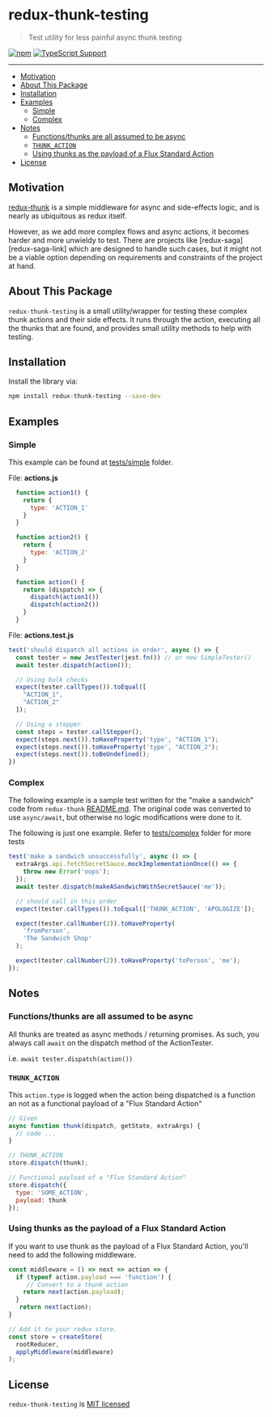 # redux-thunk-testing

> Test utility for less painful async thunk testing

[![npm][npm-badge]][npm-link]
[![TypeScript Support][type-ts-badge]][type-ts-link]

---

<!-- TOC depthFrom:2 -->

- [Motivation](#motivation)
- [About This Package](#about-this-package)
- [Installation](#installation)
- [Examples](#examples)
  - [Simple](#simple)
  - [Complex](#complex)
- [Notes](#notes)
  - [Functions/thunks are all assumed to be async](#functionsthunks-are-all-assumed-to-be-async)
  - [`THUNK_ACTION`](#thunkaction)
  - [Using thunks as the payload of a Flux Standard Action](#using-thunks-as-the-payload-of-a-flux-standard-action)
- [License](#license)

<!-- /TOC -->

## Motivation

[redux-thunk][redux-thunk-link] is a simple middleware for async and side-effects logic,
and is nearly as ubiquitous as redux itself.

However, as we add more complex flows and async actions, it becomes harder and more unwieldy to test.
There are projects like [redux-saga][redux-saga-link] which are designed to handle
such cases, but it might not be a viable option depending on requirements and constraints of
the project at hand.

## About This Package

`redux-thunk-testing` is a small utility/wrapper for testing these complex thunk actions and
their side effects. It runs through the action, executing all the thunks that are found,
and provides small utility methods to help with testing.

## Installation

Install the library via:

```bash
npm install redux-thunk-testing --save-dev
```

## Examples

### Simple

This example can be found at [tests/simple][readme-simple] folder.

File: **actions.js**

```js
  function action1() {
    return {
      type: 'ACTION_1'
    }
  }

  function action2() {
    return {
      type: 'ACTION_2'
    }
  }

  function action() {
    return (dispatch) => {
      dispatch(action1())
      dispatch(action2())
    }
  }
```

File: **actions.test.js**

```js
test('should dispatch all actions in order', async () => {
  const tester = new JestTester(jest.fn()) // or new SimpleTester()
  await tester.dispatch(action());

  // Using bulk checks
  expect(tester.callTypes()).toEqual([
    "ACTION_1",
    "ACTION_2"
  ]);

  // Using a stepper
  const steps = tester.callStepper();
  expect(steps.next()).toHaveProperty('type', "ACTION_1");
  expect(steps.next()).toHaveProperty('type', "ACTION_2");
  expect(steps.next()).toBeUndefined();
})
```

### Complex

The following example is a sample test written for the "make a sandwich" code from
`redux-thunk` [README.md][redux-thunk-readme-link]. The original code was converted
to use `async/await`, but otherwise no logic modifications were done to it.

The following is just one example. Refer to [tests/complex][readme-complex] folder
for more tests

```js
test('make a sandwich unsuccessfully', async () => {
  extraArgs.api.fetchSecretSauce.mockImplementationOnce(() => {
    throw new Error('oops');
  });
  await tester.dispatch(makeASandwichWithSecretSauce('me'));

  // should call in this order
  expect(tester.callTypes()).toEqual(['THUNK_ACTION', 'APOLOGIZE']);

  expect(tester.callNumber(2)).toHaveProperty(
    'fromPerson',
    'The Sandwich Shop'
  );

  expect(tester.callNumber(2)).toHaveProperty('toPerson', 'me');
});
```

## Notes

### Functions/thunks are all assumed to be async

All thunks are treated as async methods / returning promises.
As such, you always call `await` on the dispatch method of the ActionTester.

i.e. `await tester.dispatch(action())`

### `THUNK_ACTION`

This `action.type` is logged when the action being dispatched is a function an not
as a functional payload of a "Flux Standard Action"

```js
// Given
async function thunk(dispatch, getState, extraArgs) {
  // code ...
}

// THUNK_ACTION
store.dispatch(thunk);

// Functional payload of a "Flux Standard Action"
store.dispatch({
  type: 'SOME_ACTION',
  payload: thunk
});
```

### Using thunks as the payload of a Flux Standard Action

If you want to use thunk as the payload of a Flux Standard Action,
you'll need to add the following middleware.

```js
const middleware = () => next => action => {
  if (typeof action.payload === 'function') {
     // Convert to a thunk action
    return next(action.payload);
  }
   return next(action);
}

// Add it to your redux store.
const store = createStore(
  rootReducer,
  applyMiddleware(middleware)
);
```

## License

`redux-thunk-testing` is [MIT licensed](./LICENSE)

[npm-badge]: https://img.shields.io/npm/v/redux-thunk-testing.svg?style=flat-square
[npm-link]: https://www.npmjs.com/package/redux-thunk-testing
[npm-next-badge]: https://img.shields.io/npm/v/redux-thunk-testing/next.svg?style=flat-square
[npm-downloads-badge]: https://img.shields.io/npm/dt/redux-thunk-testing.svg?style=flat-square
[circle-badge]: https://img.shields.io/circleci/project/github/yeojz/redux-thunk-testing/master.svg?style=flat-square
[circle-link]: https://circleci.com/gh/yeojz/redux-thunk-testing
[type-ts-badge]: https://img.shields.io/badge/typedef-.d.ts-blue.svg?style=flat-square&longCache=true
[type-ts-link]: https://github.com/yeojz/redux-thunk-testing/tree/master/src/index.ts

[redux-thunk-link]: https://www.npmjs.com/package/redux-thunk
[redux-thunk-readme-link]: https://github.com/reduxjs/redux-thunk/blob/d5b6921037ea4ac414e8b6ba3398e4cd6287784c/README.md#Composition
[redux-sage-link]: https://www.npmjs.com/package/redux-saga
[readme-simple]: https://github.com/yeojz/redux-thunk-testing/blob/master/tests/simple
[readme-complex]: https://github.com/yeojz/redux-thunk-testing/blob/master/tests/complex
